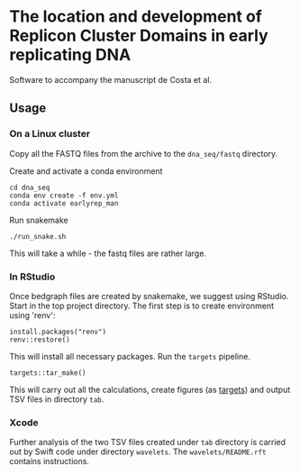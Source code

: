 # The location and development of Replicon Cluster Domains in early replicating DNA

Software to accompany the manuscript de Costa et al.

## Usage

### On a Linux cluster

Copy all the FASTQ files from the archive to the `dna_seq/fastq` directory.

Create and activate a conda environment

```
cd dna_seq
conda env create -f env.yml
conda activate earlyrep_man
```

Run snakemake

```
./run_snake.sh
```

This will take a while - the fastq files are rather large.

### In RStudio

Once bedgraph files are created by snakemake, we suggest using RStudio. Start in the top project directory. The first step is to create environment using 'renv':

```
install.packages("renv")
renv::restore()
```

This will install all necessary packages. Run the `targets` pipeline.

```
targets::tar_make()
```

This will carry out all the calculations, create figures (as [targets](https://books.ropensci.org/targets/)) and output TSV files in directory `tab`.

### Xcode

Further analysis of the two TSV files created under `tab` directory is carried out by Swift code under directory `wavelets`. The `wavelets/README.rft` contains instructions.


